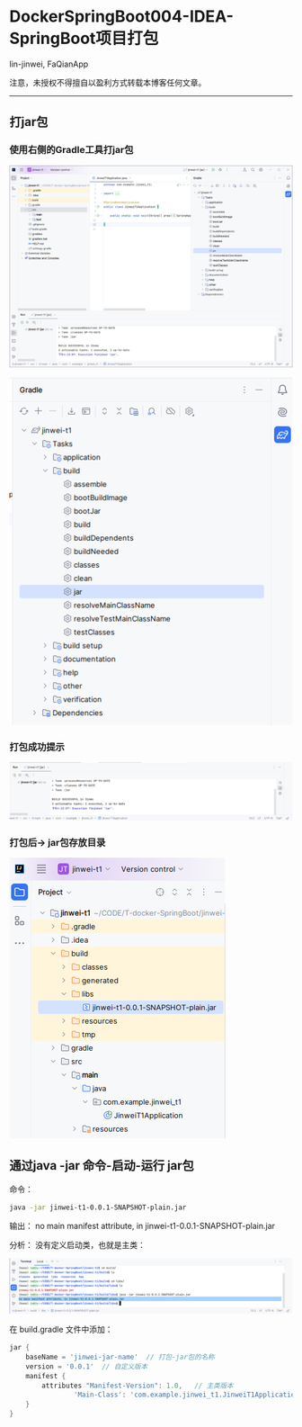 # DockerSpringBoot004-IDEA-SpringBoot项目打包

lin-jinwei, FaQianApp

注意，未授权不得擅自以盈利方式转载本博客任何文章。

---

## 打jar包
### 使用右侧的Gradle工具打jar包

![alt text](image-61.png)

![alt text](image-62.png)

### 打包成功提示
![alt text](image-63.png)

### 打包后-> jar包存放目录
![alt text](image-64.png)

## 通过java -jar 命令-启动-运行 jar包

命令：
```bash
java -jar jinwei-t1-0.0.1-SNAPSHOT-plain.jar 
```

输出：
no main manifest attribute, in jinwei-t1-0.0.1-SNAPSHOT-plain.jar

分析：
没有定义启动类，也就是主类：

![alt text](image-65.png)

在 build.gradle 文件中添加：
```gradle
jar {
	baseName = 'jinwei-jar-name'  // 打包-jar包的名称
	version = '0.0.1'  // 自定义版本
	manifest {
		attributes "Manifest-Version": 1.0,   // 主类版本
				'Main-Class': 'com.example.jinwei_t1.JinweiT1Application'  // 主类的路径 
	}
}

```
